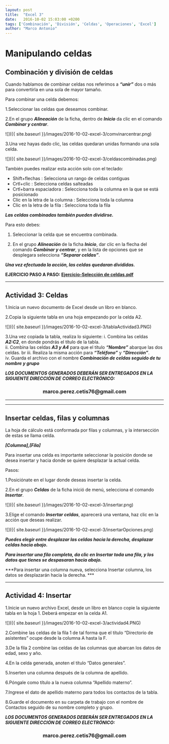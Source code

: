 ```yaml
---
layout: post
title:  "Excel 3"
date:   2016-10-02 15:03:00 +0200
tags: ['Combinación', 'División', 'Celdas', 'Operaciones', 'Excel']
author: "Marco Antonio"
---
```


# Manipulando celdas

## Combinación y división de celdas

Cuando hablamos de combinar celdas nos referimos a ***“unir”*** dos o más para convertirla en una sola de mayor tamaño.

Para combinar una celda debemos:

1.Seleccionar las celdas que deseamos combinar.
    
2.En el grupo ***Alineación*** de la ficha, dentro de ***Inicio*** da clic en el comando ***Combinar y centrar***.

![]({{ site.baseurl }}/images/2016-10-02-excel-3/comvinarcentrar.png)

3.Una vez hayas dado clic, las celdas quedaran unidas formando una sola celda.

![]({{ site.baseurl }}/images/2016-10-02-excel-3/celdascombinadas.png)


También puedes realizar esta acción solo con el teclado:

+ Shift+flechas
    : Selecciona un rango de celdas contiguas
+ Crtl+clic
    : Selecciona celdas salteadas
+ Crtl+barra espaciadora
    : Selecciona toda la columna en la que se está posicionado
+ Clic en la letra de la columna
    : Selecciona toda la columna
+ Clic en la letra de la fila
    : Selecciona toda la fila

***Las celdas combinadas también pueden dividirse.***

Para esto debes:

1. Seleccionar la celda que se encuentra combinada.

2. En el grupo ***Alineación*** de la ficha ***Inicio***, dar clic en la flecha del comando ***Combinar y centrar***, y en la lista de opciones que se desplegara selecciona ***“Separar celdas”***.

***Una vez efectuada la acción, las celdas quedaran divididas.***

**EJERCICIO PASO A PASO: [Ejercicio-Selección de celdas.pdf](https://github.com/marcoC76/tics76/blob/gh-pages/Ejercicio-slecciondeceldas.pdf)**

***

## Actividad 3: Celdas

1.Inicia un nuevo documento de Excel desde un libro en blanco.

2.Copia la siguiente tabla en una hoja empezando por la celda A2.

![]({{ site.baseurl }}/images/2016-10-02-excel-3/tablaActividad3.PNG)

3.Una vez copiada la tabla, realiza lo siguiente:
    i. Combina las celdas ***A2:C2***, en donde pondrás el título de la tabla. <br>
    ii. Combina las celdas ***A3 y A4*** para que el título ***“Nombre”*** abarque las dos celdas. br
    iii. Realiza la misma acción para ***“Teléfono”*** y ***“Dirección”***. <br>
    iv. Guarda el archivo con el nombre ***Combinación de celdas seguido de tu nombre y grupo*** <br>


***LOS DOCUMENTOS GENERADOS DEBERÁN SER ENTREGADOS EN LA SIGUIENTE DIRECCIÓN DE CORREO ELECTRÓNICO:*** <br>
<center>
<h3>marco.perez.cetis76@gmail.com</h3>
</center>

***
***

## Insertar celdas, filas y columnas

La hoja de cálculo está conformada por filas y columnas, y la intersección de estas se llama celda.

___\[Columna\],\[Fila\]___

Para insertar una celda es importante seleccionar la posición donde se desea insertar  y hacia donde se quiere desplazar la actual celda.

Pasos:

1.Posiciónate en el lugar donde deseas insertar la celda.

2.En el grupo ***Celdas*** de la ficha inició de menú, selecciona el comando ***Insertar***.

![]({{ site.baseurl }}/images/2016-10-02-excel-3/insertar.png)

3.Elige el comando ***Insertar celdas***, aparecerá una ventana, haz clic en la acción que deseas realizar.

![]({{ site.baseurl }}/images/2016-10-02-excel-3/insertarOpciones.png)

***Puedes elegir entre desplazar las celdas hacia la derecha,  desplazar celdas hacia abajo.***

***Para insertar una fila completa, da clic en Insertar toda una fila, y los datos que tienes se despasaran hacia abajo.***

***Para insertar una columna nueva, selecciona Insertar columna, los datos se desplazarán hacia la derecha. ***

***

## Actividad 4: Insertar

1.Inicie un nuevo archivo Excel, desde un libro en blanco copie la siguiente tabla en la hoja 1. Deberá empezar en la celda A1.

![]({{ site.baseurl }}/images/2016-10-02-excel-3/actividad4.PNG)

2.Combine las celdas  de la fila 1 de tal forma que el título “Directorio de asistentes” ocupe desde la columna A hasta la F.

3.De la fila 2 combine las celdas de las columnas que abarcan los datos de edad, sexo y año.

4.En la celda generada, anoten el título “Datos generales”.

5.Inserten una columna después de la columna de apellido.

6.Póngale como título a la nueva columna “Apellido materno”.

7.Ingrese el dato de apellido materno para todos los contactos de la tabla.

8.Guarde el documento en su carpeta de trabajo con el nombre de Contactos seguido de su nombre completo y grupo.

***LOS DOCUMENTOS GENERADOS DEBERÁN SER ENTREGADOS EN LA SIGUIENTE DIRECCIÓN DE CORREO ELECTRÓNICO:*** <br>
<center>
<h3>marco.perez.cetis76@gmail.com</h3>
</center>



